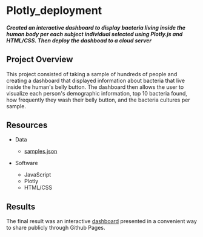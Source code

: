 # Plotly_deployment
#### *Created an interactive dashboard to display bacteria living inside the human body per each subject individual selected using Plotly.js and HTML/CSS. Then deploy the dashboad to a cloud server*

## Project Overview
This project consisted of taking a sample of hundreds of people and creating a dashboard that displayed information about bacteria that live inside the human's belly button. The dashboard then allows the user to visualize each person's demographic information, top 10 bacteria found, how frequently they wash their belly button, and the bacteria cultures per sample. 

## Resources
- Data
  - [samples.json](https://github.com/gforce2332/Plotly_deployment/blob/main/samples.json)

- Software
  - JavaScript
  - Plotly
  - HTML/CSS


## Results
The final result was an interactive [dashboard](https://gforce2332.github.io/Plotly_deployment/) presented in a convenient way to share publicly through Github Pages. 
